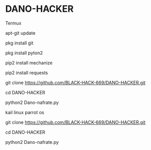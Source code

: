 # DANO-HACKER

Termux

apt-git update

pkg install git

pkg install pyton2

pip2 install mechanize

pip2 install requests

git clone https://github.com/BLACK-HACK-669/DANO-HACKER.git

cd DANO-HACKER

python2 Dano-nafrate.py


kail linux parrot os

git clone https://github.com/BLACK-HACK-669/DANO-HACKER.git

cd DANO-HACKER

python2 Dano-nafrate.py

